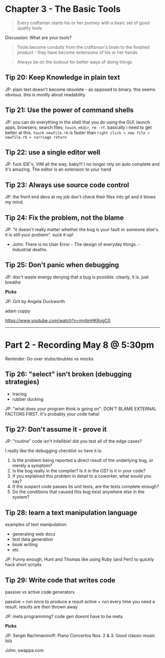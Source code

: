 # Chapter 3 - The Basic Tools

> Every craftsman starts his or her journey with a basic set of good quality tools

Discussion: What are your tools?

> Tools become conduits from the craftsman's brain to the finished product - they have become extensions of his or her hands

> Always be on the lookout for better ways of doing things

## Tip 20: Keep Knowledge in plain text

JP: plain text doesn't become obsolete - as opposed to binary. this seems obvious.  this is mostly about readability

## Tip 21: Use the power of command shells

JP: you can do everything in the shell that you do using the GUI: launch apps, browsers; search files; `touch`, `mkdir`, `rm -rf`. basically i need to get better at this. `touch newfile.rb` is faster than `right click > new file > newfile.rb > carriage return`

## Tip 22: use a single editor well

JP: fuck IDE's, VIM all the way, baby!!! I no longer rely on auto complete and it's amazing. The editor is an extension to your hand

## Tip 23: Always use source code control

JP: the front end devs at my job don't check their files into git and it blows my mind.

## Tip 24: Fix the problem, not the blame

JP: "it doesn't really matter whether the bug is your fault or someone else's. it is still your problem". suck it up!

-  John: There is no User Error - The design of everyday things. - Industrial deaths.

## Tip 25: Don't panic when debugging

JP: don't waste energy denying that a bug is possible. clearly, it is. just breathe

**Picks**

JP: Grit by Angela Duckworth

adam cuppy  

  https://www.youtube.com/watch?v=mrdmHK6ogC0

----

# Part 2 - Recording May 8 @ 5:30pm

Reminder: Go over stubs/doubles vs mocks

## Tip 26: "select" isn't broken (debugging strategies)

* tracing
* rubber ducking

JP: "what does your program think is going on": DON'T BLAME EXTERNAL FACTORS FIRST. It's probably *your* code haha!

## Tip 27: Don't assume it - prove it
JP: "routine" code isn't infallible! did you test all of the edge cases?

I really like the debugging checklist so here it is:

1. Is the problem being reported a direct result of the underlying bug, or merely a symptom?
2. Is the bug really in the compiler? Is it in the OS? Is it in your code?
3. If you explained this problem in detail to a coworker, what would you say?
4. If the suspect code passes its unit tests, are the tests complete enough?
5. Do the conditions that caused this bug exist anywhere else in the system?

## Tip 28: learn a text manipulation language

examples of text manipulation:

* generating web docs
* test data generation
* book writing
* etc

JP: Funny enough, Hunt and Thomas like using Ruby (and Perl) to quickly hack short scripts

## Tip 29: Write code that writes code

passive vs active code generators

passive = run once to produce a result
active = run every time you need a result. results are then thrown away

JP: meta programming? code gen doesnt have to be meta

**Picks**

JP: Sergei Rachmaninoff: Piano Concertos Nos. 2 & 3. Good classic music lolz

John: swappa.com
